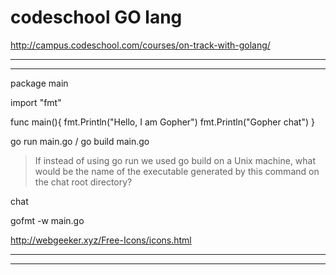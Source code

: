 # codeschool GO lang 

http://campus.codeschool.com/courses/on-track-with-golang/

*********************************************************************************
*********************************************************************************

package main

import "fmt"

func main(){
    fmt.Println("Hello, I am Gopher")
    fmt.Println("Gopher chat")
}

go run main.go / go build main.go

> If instead of using go run we used go build on a Unix machine, what would be the name of the executable generated by this command on the chat root directory?

chat

gofmt -w main.go

http://webgeeker.xyz/Free-Icons/icons.html


*********************************************************************************
*********************************************************************************

